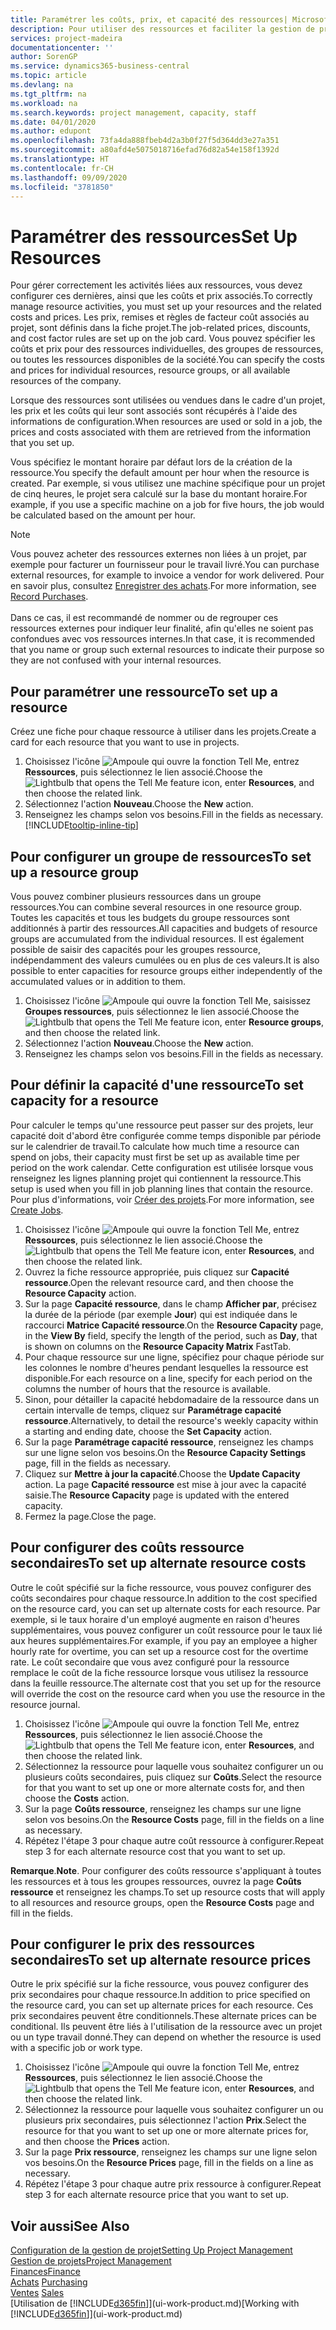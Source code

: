 ```yaml
---
title: Paramétrer les coûts, prix, et capacité des ressources| Microsoft Docs
description: Pour utiliser des ressources et faciliter la gestion de projets, vous spécifiez les coûts et les prix des différents ressources ou groupes de ressources, et définissez la capacité ressource.
services: project-madeira
documentationcenter: ''
author: SorenGP
ms.service: dynamics365-business-central
ms.topic: article
ms.devlang: na
ms.tgt_pltfrm: na
ms.workload: na
ms.search.keywords: project management, capacity, staff
ms.date: 04/01/2020
ms.author: edupont
ms.openlocfilehash: 73fa4da888fbeb4d2a3b0f27f5d364dd3e27a351
ms.sourcegitcommit: a80afd4e5075018716efad76d82a54e158f1392d
ms.translationtype: HT
ms.contentlocale: fr-CH
ms.lasthandoff: 09/09/2020
ms.locfileid: "3781850"
---
```

# <a name="set-up-resources"></a><span data-ttu-id="6ce95-103">Paramétrer des ressources</span><span class="sxs-lookup"><span data-stu-id="6ce95-103">Set Up Resources</span></span>
<span data-ttu-id="6ce95-104">Pour gérer correctement les activités liées aux ressources, vous devez configurer ces dernières, ainsi que les coûts et prix associés.</span><span class="sxs-lookup"><span data-stu-id="6ce95-104">To correctly manage resource activities, you must set up your resources and the related costs and prices.</span></span> <span data-ttu-id="6ce95-105">Les prix, remises et règles de facteur coût associés au projet, sont définis dans la fiche projet.</span><span class="sxs-lookup"><span data-stu-id="6ce95-105">The job-related prices, discounts, and cost factor rules are set up on the job card.</span></span> <span data-ttu-id="6ce95-106">Vous pouvez spécifier les coûts et prix pour des ressources individuelles, des groupes de ressources, ou toutes les ressources disponibles de la société.</span><span class="sxs-lookup"><span data-stu-id="6ce95-106">You can specify the costs and prices for individual resources, resource groups, or all available resources of the company.</span></span>

<span data-ttu-id="6ce95-107">Lorsque des ressources sont utilisées ou vendues dans le cadre d'un projet, les prix et les coûts qui leur sont associés sont récupérés à l'aide des informations de configuration.</span><span class="sxs-lookup"><span data-stu-id="6ce95-107">When resources are used or sold in a job, the prices and costs associated with them are retrieved from the information that you set up.</span></span>

<span data-ttu-id="6ce95-108">Vous spécifiez le montant horaire par défaut lors de la création de la ressource.</span><span class="sxs-lookup"><span data-stu-id="6ce95-108">You specify the default amount per hour when the resource is created.</span></span> <span data-ttu-id="6ce95-109">Par exemple, si vous utilisez une machine spécifique pour un projet de cinq heures, le projet sera calculé sur la base du montant horaire.</span><span class="sxs-lookup"><span data-stu-id="6ce95-109">For example, if you use a specific machine on a job for five hours, the job would be calculated based on the amount per hour.</span></span>

> [!NOTE]
> <span data-ttu-id="6ce95-110">Vous pouvez acheter des ressources externes non liées à un projet, par exemple pour facturer un fournisseur pour le travail livré.</span><span class="sxs-lookup"><span data-stu-id="6ce95-110">You can purchase external resources, for example to invoice a vendor for work delivered.</span></span> <span data-ttu-id="6ce95-111">Pour en savoir plus, consultez [Enregistrer des achats](purchasing-how-record-purchases.md).</span><span class="sxs-lookup"><span data-stu-id="6ce95-111">For more information, see [Record Purchases](purchasing-how-record-purchases.md).</span></span><br /><br />
> <span data-ttu-id="6ce95-112">Dans ce cas, il est recommandé de nommer ou de regrouper ces ressources externes pour indiquer leur finalité, afin qu'elles ne soient pas confondues avec vos ressources internes.</span><span class="sxs-lookup"><span data-stu-id="6ce95-112">In that case, it is recommended that you name or group such external resources to indicate their purpose so they are not confused with your internal resources.</span></span>

## <a name="to-set-up-a-resource"></a><span data-ttu-id="6ce95-113">Pour paramétrer une ressource</span><span class="sxs-lookup"><span data-stu-id="6ce95-113">To set up a resource</span></span>
<span data-ttu-id="6ce95-114">Créez une fiche pour chaque ressource à utiliser dans les projets.</span><span class="sxs-lookup"><span data-stu-id="6ce95-114">Create a card for each resource that you want to use in projects.</span></span>

1. <span data-ttu-id="6ce95-115">Choisissez l'icône ![Ampoule qui ouvre la fonction Tell Me](media/ui-search/search_small.png "Dites-moi ce que vous voulez faire"), entrez **Ressources**, puis sélectionnez le lien associé.</span><span class="sxs-lookup"><span data-stu-id="6ce95-115">Choose the ![Lightbulb that opens the Tell Me feature](media/ui-search/search_small.png "Tell me what you want to do") icon, enter **Resources**, and then choose the related link.</span></span>
2. <span data-ttu-id="6ce95-116">Sélectionnez l'action **Nouveau**.</span><span class="sxs-lookup"><span data-stu-id="6ce95-116">Choose the **New** action.</span></span>
3. <span data-ttu-id="6ce95-117">Renseignez les champs selon vos besoins.</span><span class="sxs-lookup"><span data-stu-id="6ce95-117">Fill in the fields as necessary.</span></span> [!INCLUDE[tooltip-inline-tip](includes/tooltip-inline-tip_md.md)]  

## <a name="to-set-up-a-resource-group"></a><span data-ttu-id="6ce95-118">Pour configurer un groupe de ressources</span><span class="sxs-lookup"><span data-stu-id="6ce95-118">To set up a resource group</span></span>
<span data-ttu-id="6ce95-119">Vous pouvez combiner plusieurs ressources dans un groupe ressources.</span><span class="sxs-lookup"><span data-stu-id="6ce95-119">You can combine several resources in one resource group.</span></span> <span data-ttu-id="6ce95-120">Toutes les capacités et tous les budgets du groupe ressources sont additionnés à partir des ressources.</span><span class="sxs-lookup"><span data-stu-id="6ce95-120">All capacities and budgets of resource groups are accumulated from the individual resources.</span></span> <span data-ttu-id="6ce95-121">Il est également possible de saisir des capacités pour les groupes ressource, indépendamment des valeurs cumulées ou en plus de ces valeurs.</span><span class="sxs-lookup"><span data-stu-id="6ce95-121">It is also possible to enter capacities for resource groups either independently of the accumulated values or in addition to them.</span></span>

1. <span data-ttu-id="6ce95-122">Choisissez l'icône ![Ampoule qui ouvre la fonction Tell Me](media/ui-search/search_small.png "Dites-moi ce que vous voulez faire"), saisissez **Groupes ressources**, puis sélectionnez le lien associé.</span><span class="sxs-lookup"><span data-stu-id="6ce95-122">Choose the ![Lightbulb that opens the Tell Me feature](media/ui-search/search_small.png "Tell me what you want to do") icon, enter **Resource groups**, and then choose the related link.</span></span>
2. <span data-ttu-id="6ce95-123">Sélectionnez l'action **Nouveau**.</span><span class="sxs-lookup"><span data-stu-id="6ce95-123">Choose the **New** action.</span></span>
3. <span data-ttu-id="6ce95-124">Renseignez les champs selon vos besoins.</span><span class="sxs-lookup"><span data-stu-id="6ce95-124">Fill in the fields as necessary.</span></span>

## <a name="to-set-capacity-for-a-resource"></a><span data-ttu-id="6ce95-125">Pour définir la capacité d'une ressource</span><span class="sxs-lookup"><span data-stu-id="6ce95-125">To set capacity for a resource</span></span>
<span data-ttu-id="6ce95-126">Pour calculer le temps qu'une ressource peut passer sur des projets, leur capacité doit d'abord être configurée comme temps disponible par période sur le calendrier de travail.</span><span class="sxs-lookup"><span data-stu-id="6ce95-126">To calculate how much time a resource can spend on jobs, their capacity must first be set up as available time per period on the work calendar.</span></span> <span data-ttu-id="6ce95-127">Cette configuration est utilisée lorsque vous renseignez les lignes planning projet qui contiennent la ressource.</span><span class="sxs-lookup"><span data-stu-id="6ce95-127">This setup is used when you fill in job planning lines that contain the resource.</span></span> <span data-ttu-id="6ce95-128">Pour plus d'informations, voir [Créer des projets](projects-how-create-jobs.md).</span><span class="sxs-lookup"><span data-stu-id="6ce95-128">For more information, see [Create Jobs](projects-how-create-jobs.md).</span></span>

1. <span data-ttu-id="6ce95-129">Choisissez l'icône ![Ampoule qui ouvre la fonction Tell Me](media/ui-search/search_small.png "Dites-moi ce que vous voulez faire"), entrez **Ressources**, puis sélectionnez le lien associé.</span><span class="sxs-lookup"><span data-stu-id="6ce95-129">Choose the ![Lightbulb that opens the Tell Me feature](media/ui-search/search_small.png "Tell me what you want to do") icon, enter **Resources**, and then choose the related link.</span></span>
2. <span data-ttu-id="6ce95-130">Ouvrez la fiche ressource appropriée, puis cliquez sur **Capacité ressource**.</span><span class="sxs-lookup"><span data-stu-id="6ce95-130">Open the relevant resource card, and then choose the **Resource Capacity** action.</span></span>
3. <span data-ttu-id="6ce95-131">Sur la page **Capacité ressource**, dans le champ **Afficher par**, précisez la durée de la période (par exemple **Jour**) qui est indiquée dans le raccourci **Matrice Capacité ressource**.</span><span class="sxs-lookup"><span data-stu-id="6ce95-131">On the **Resource Capacity** page, in the **View By** field, specify the length of the period, such as **Day**, that is shown on columns on the **Resource Capacity Matrix** FastTab.</span></span>
4. <span data-ttu-id="6ce95-132">Pour chaque ressource sur une ligne, spécifiez pour chaque période sur les colonnes le nombre d'heures pendant lesquelles la ressource est disponible.</span><span class="sxs-lookup"><span data-stu-id="6ce95-132">For each resource on a line, specify for each period on the columns the number of hours that the resource is available.</span></span>
5. <span data-ttu-id="6ce95-133">Sinon, pour détailler la capacité hebdomadaire de la ressource dans un certain intervalle de temps, cliquez sur **Paramétrage capacité ressource**.</span><span class="sxs-lookup"><span data-stu-id="6ce95-133">Alternatively, to detail the resource's weekly capacity within a starting and ending date, choose the **Set Capacity** action.</span></span>
6. <span data-ttu-id="6ce95-134">Sur la page **Paramétrage capacité ressource**, renseignez les champs sur une ligne selon vos besoins.</span><span class="sxs-lookup"><span data-stu-id="6ce95-134">On the **Resource Capacity Settings** page, fill in the fields as necessary.</span></span>
7. <span data-ttu-id="6ce95-135">Cliquez sur **Mettre à jour la capacité**.</span><span class="sxs-lookup"><span data-stu-id="6ce95-135">Choose the **Update Capacity** action.</span></span> <span data-ttu-id="6ce95-136">La page **Capacité ressource** est mise à jour avec la capacité saisie.</span><span class="sxs-lookup"><span data-stu-id="6ce95-136">The **Resource Capacity** page is updated with the entered capacity.</span></span>
8. <span data-ttu-id="6ce95-137">Fermez la page.</span><span class="sxs-lookup"><span data-stu-id="6ce95-137">Close the page.</span></span>

## <a name="to-set-up-alternate-resource-costs"></a><span data-ttu-id="6ce95-138">Pour configurer des coûts ressource secondaires</span><span class="sxs-lookup"><span data-stu-id="6ce95-138">To set up alternate resource costs</span></span>
<span data-ttu-id="6ce95-139">Outre le coût spécifié sur la fiche ressource, vous pouvez configurer des coûts secondaires pour chaque ressource.</span><span class="sxs-lookup"><span data-stu-id="6ce95-139">In addition to the cost specified on the resource card, you can set up alternate costs for each resource.</span></span> <span data-ttu-id="6ce95-140">Par exemple, si le taux horaire d'un employé augmente en raison d'heures supplémentaires, vous pouvez configurer un coût ressource pour le taux lié aux heures supplémentaires.</span><span class="sxs-lookup"><span data-stu-id="6ce95-140">For example, if you pay an employee a higher hourly rate for overtime, you can set up a resource cost for the overtime rate.</span></span> <span data-ttu-id="6ce95-141">Le coût secondaire que vous avez configuré pour la ressource remplace le coût de la fiche ressource lorsque vous utilisez la ressource dans la feuille ressource.</span><span class="sxs-lookup"><span data-stu-id="6ce95-141">The alternate cost that you set up for the resource will override the cost on the resource card when you use the resource in the resource journal.</span></span>

1. <span data-ttu-id="6ce95-142">Choisissez l'icône ![Ampoule qui ouvre la fonction Tell Me](media/ui-search/search_small.png "Dites-moi ce que vous voulez faire"), entrez **Ressources**, puis sélectionnez le lien associé.</span><span class="sxs-lookup"><span data-stu-id="6ce95-142">Choose the ![Lightbulb that opens the Tell Me feature](media/ui-search/search_small.png "Tell me what you want to do") icon, enter **Resources**, and then choose the related link.</span></span>  
2. <span data-ttu-id="6ce95-143">Sélectionnez la ressource pour laquelle vous souhaitez configurer un ou plusieurs coûts secondaires, puis cliquez sur **Coûts**.</span><span class="sxs-lookup"><span data-stu-id="6ce95-143">Select the resource for that you want to set up one or more alternate costs for, and then choose the **Costs** action.</span></span>  
3. <span data-ttu-id="6ce95-144">Sur la page **Coûts ressource**, renseignez les champs sur une ligne selon vos besoins.</span><span class="sxs-lookup"><span data-stu-id="6ce95-144">On the **Resource Costs** page, fill in the fields on a line as necessary.</span></span>  
4. <span data-ttu-id="6ce95-145">Répétez l'étape 3 pour chaque autre coût ressource à configurer.</span><span class="sxs-lookup"><span data-stu-id="6ce95-145">Repeat step 3 for each alternate resource cost that you want to set up.</span></span>

<span data-ttu-id="6ce95-146">**Remarque**.</span><span class="sxs-lookup"><span data-stu-id="6ce95-146">**Note**.</span></span> <span data-ttu-id="6ce95-147">Pour configurer des coûts ressource s'appliquant à toutes les ressources et à tous les groupes ressources, ouvrez la page **Coûts ressource** et renseignez les champs.</span><span class="sxs-lookup"><span data-stu-id="6ce95-147">To set up resource costs that will apply to all resources and resource groups, open the **Resource Costs** page and fill in the fields.</span></span>

## <a name="to-set-up-alternate-resource-prices"></a><span data-ttu-id="6ce95-148">Pour configurer le prix des ressources secondaires</span><span class="sxs-lookup"><span data-stu-id="6ce95-148">To set up alternate resource prices</span></span>
<span data-ttu-id="6ce95-149">Outre le prix spécifié sur la fiche ressource, vous pouvez configurer des prix secondaires pour chaque ressource.</span><span class="sxs-lookup"><span data-stu-id="6ce95-149">In addition to price specified on the resource card, you can set up alternate prices for each resource.</span></span> <span data-ttu-id="6ce95-150">Ces prix secondaires peuvent être conditionnels.</span><span class="sxs-lookup"><span data-stu-id="6ce95-150">These alternate prices can be conditional.</span></span> <span data-ttu-id="6ce95-151">Ils peuvent être liés à l'utilisation de la ressource avec un projet ou un type travail donné.</span><span class="sxs-lookup"><span data-stu-id="6ce95-151">They can depend on whether the resource is used with a specific job or work type.</span></span>

1. <span data-ttu-id="6ce95-152">Choisissez l'icône ![Ampoule qui ouvre la fonction Tell Me](media/ui-search/search_small.png "Dites-moi ce que vous voulez faire"), entrez **Ressources**, puis sélectionnez le lien associé.</span><span class="sxs-lookup"><span data-stu-id="6ce95-152">Choose the ![Lightbulb that opens the Tell Me feature](media/ui-search/search_small.png "Tell me what you want to do") icon, enter **Resources**, and then choose the related link.</span></span>
2. <span data-ttu-id="6ce95-153">Sélectionnez la ressource pour laquelle vous souhaitez configurer un ou plusieurs prix secondaires, puis sélectionnez l'action **Prix**.</span><span class="sxs-lookup"><span data-stu-id="6ce95-153">Select the resource for that you want to set up one or more alternate prices for, and then choose the **Prices** action.</span></span>
3. <span data-ttu-id="6ce95-154">Sur la page **Prix ressource**, renseignez les champs sur une ligne selon vos besoins.</span><span class="sxs-lookup"><span data-stu-id="6ce95-154">On the **Resource Prices** page, fill in the fields on a line as necessary.</span></span>
4. <span data-ttu-id="6ce95-155">Répétez l'étape 3 pour chaque autre prix ressource à configurer.</span><span class="sxs-lookup"><span data-stu-id="6ce95-155">Repeat step 3 for each alternate resource price that you want to set up.</span></span>

## <a name="see-also"></a><span data-ttu-id="6ce95-156">Voir aussi</span><span class="sxs-lookup"><span data-stu-id="6ce95-156">See Also</span></span>
[<span data-ttu-id="6ce95-157">Configuration de la gestion de projet</span><span class="sxs-lookup"><span data-stu-id="6ce95-157">Setting Up Project Management</span></span>](projects-setup-projects.md)  
[<span data-ttu-id="6ce95-158">Gestion de projets</span><span class="sxs-lookup"><span data-stu-id="6ce95-158">Project Management</span></span>](projects-manage-projects.md)  
[<span data-ttu-id="6ce95-159">Finances</span><span class="sxs-lookup"><span data-stu-id="6ce95-159">Finance</span></span>](finance.md)  
<span data-ttu-id="6ce95-160">[Achats](purchasing-manage-purchasing.md)       </span><span class="sxs-lookup"><span data-stu-id="6ce95-160">[Purchasing](purchasing-manage-purchasing.md)       </span></span>  
<span data-ttu-id="6ce95-161">[Ventes](sales-manage-sales.md)    </span><span class="sxs-lookup"><span data-stu-id="6ce95-161">[Sales](sales-manage-sales.md)    </span></span>  
<span data-ttu-id="6ce95-162">[Utilisation de [!INCLUDE[d365fin](includes/d365fin_md.md)]](ui-work-product.md)</span><span class="sxs-lookup"><span data-stu-id="6ce95-162">[Working with [!INCLUDE[d365fin](includes/d365fin_md.md)]](ui-work-product.md)</span></span>  

